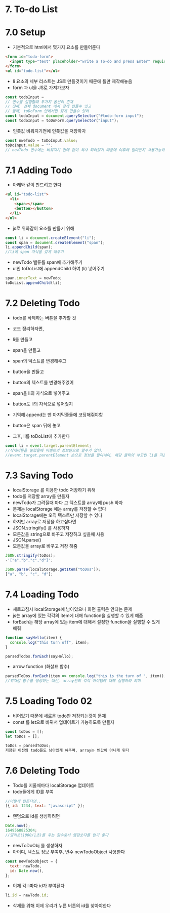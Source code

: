 # 7. To-do List

# 7.0 Setup

- 기본적으로 html에서 몇가지 요소를 만들어준다

```html
<form id="todo-form">
  <input type="text" placeholder="write a To-do and press Enter" required />
</form>
<ul id="todo-list"></ul>
```

- li 요소의 세부 리스트는 JS로 만들것이기 때문에 틀만 제작해놓음
- form 과 ul을 JS로 가져가보자

```js
const todoInput =
// 변수를 설정할때 두가지 옵션이 존재
// 첫째, 전체 document 에서 찾게 만들수 잇고
// 둘째, toDoForm 안에서만 찾게 만들수 있어
const todoInput = document.querySelector("#todo-form input");
const todoInput = toDoForm.querySelector("input");
```

- 인풋값 비워지기전에 인풋값을 저장하자

```js
const nweTodo = toDoInput.value;
toDoInput.value = "";
// newTodo 변수에는 비워지기 전에 값이 복사 되어있기 때문에 이후에 얼마든지 사용가능하다
```

# 7.1 Adding Todo

- 아래와 같이 만드려고 한다

```html
<ul id="todo-list">
  <li>
    <span></span>
    <button></button>
  </li>
</ul>
```

- js로 위와같이 요소를 만들기 위해

```js
const li = document.createElement("li");
const span = document.createElement("span");
li.appendChild(span);
//li에 span 자식을 갖게 해주기
```

- newTodo 밸류를 span에 추가해주기
- ul인 toDoList에 appendChild 하여 (li) 넣어주기

```js
span.innerText = newTodo;
toDoList.appendChild(li);
```

# 7.2 Deleting Todo

- todo를 삭제하는 버튼을 추가할 것

- 코드 정리하자면,
- li를 만들고
- span을 만들고
- span의 텍스트를 변경해주고
- button을 만들고
- button의 텍스트를 변경해주었어
- span을 li의 자식으로 넣어주고
- button도 li의 자식으로 넣어줫지
- 기억해 append는 맨 마지막줄들에 코딩해줘야함
- button은 span 뒤에 놓고
- 그후, li를 toDoList에 추가한다

```js
const li = event.target.parentElement;
//삭제버튼을 눌렀을때 이벤트의 정보만으로 알수가 없다.
//event.target.parentElement 순으로 정보를 알아내어, 해당 클릭의 부모인 li를 지운다
```

# 7.3 Saving Todo

- localStorage 를 이용한 todo 저장하기 위해
- todo를 저장할 array를 만들자
- newTodo가 그려질때 마다 그 텍스트를 array에 push 하자
- 문제는 localStorage 에는 array를 저장할 수 없다
- localStorage에는 오직 텍스트만 저장할 수 있다
- 하지만 array로 저장을 하고싶다면
- JSON.stringify() 를 사용하자
- 모든값을 string으로 바꾸고 저장하고 싶을때 사용
- JSON.parse()
- 모든값을 array로 바꾸고 저장 해줌

```js
JSON.stringify(toDos);
-'["a","b","c","d"]';

JSON.parse(localStorage.getItem("toDos"));
["a", "b", "c", "d"];
```

# 7.4 Loading Todo

- 새로고침시 localStorage에 남아있으나 화면 출력은 안되는 문제
- js는 array에 있는 각각의 item에 대해 function을 실행할 수 있게 해줌
- forEach는 해당 array에 있는 item에 대해서 설정한 function을 실행할 수 있게 해줘

```js
function sayHello(item) {
  console.log("this turn off", item);
}

parsedTodos.forEach(sayHello);
```

- arrow function (화살표 함수)

```js
parsedToDos.forEach(item => console.log("this is the turn of ", item));
//위처럼 함수를 생성하는 대신, array안의 각각 아이템에 대해 실행하라 의미
```

# 7.5 Loading Todo 02

- 비어있기 때문에 새로운 todo만 저장되는것이 문제
- const 를 let으로 바꿔서 업데이트가 가능하도록 만들자

```js
const toDos = [];
let toDos = [];
```

```js
toDos = parsedToDos;
저장된 이전의 todo들도 남아있게 해주며, array는 빈값이 아니게 된다
```

# 7.6 Deleting Todo

- Todo를 지울때마다 localStorage 업데이트
- todo들에게 ID를 부여

```js
//이렇게 만든다면..
[{ id: 1234, text: "javascript" }];
```

- 랜덤으로 id를 생성하려면

```js
Date.now();
1649568825304;
//밀리초(1000/1초)를 주는 함수로서 램덤숫자를 얻기 좋다
```

- newToDoObj 를 생성하자
- 아이디, 텍스트 정보 부여후, 변수 newTodoObject 사용한다

```js
const newTodoObject = {
  text: newTodo,
  id: Date.now(),
};
```

- 이제 각 li마다 id가 부여된다

```js
li.id = newTodo.id;
```

- 삭제를 위해 이제 우리가 누른 버튼의 id를 찾아야한다
